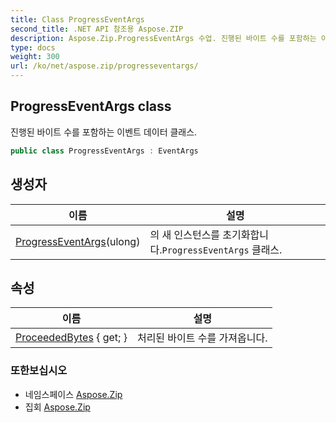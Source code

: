 ```yaml
---
title: Class ProgressEventArgs
second_title: .NET API 참조용 Aspose.ZIP
description: Aspose.Zip.ProgressEventArgs 수업. 진행된 바이트 수를 포함하는 이벤트 데이터 클래스.
type: docs
weight: 300
url: /ko/net/aspose.zip/progresseventargs/
---
```

## ProgressEventArgs class

진행된 바이트 수를 포함하는 이벤트 데이터 클래스.

```csharp
public class ProgressEventArgs : EventArgs
```

## 생성자

| 이름 | 설명 |
| --- | --- |
| [ProgressEventArgs](progresseventargs/)(ulong) | 의 새 인스턴스를 초기화합니다.`ProgressEventArgs` 클래스. |

## 속성

| 이름 | 설명 |
| --- | --- |
| [ProceededBytes](../../aspose.zip/progresseventargs/proceededbytes/) { get; } | 처리된 바이트 수를 가져옵니다. |

### 또한보십시오

* 네임스페이스 [Aspose.Zip](../../aspose.zip/)
* 집회 [Aspose.Zip](../../)


